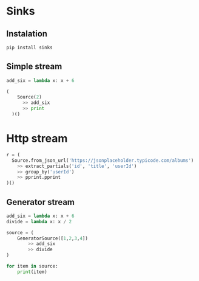 # Sinks

## Instalation

```sh
pip install sinks
```

## Simple stream

```python
add_six = lambda x: x + 6

(
    Source(2)
      >> add_six
      >> print
  )()
```

# Http stream

```python
r = (
  Source.from_json_url('https://jsonplaceholder.typicode.com/albums')
    >> extract_partials('id', 'title', 'userId')
    >> group_by('userId')
    >> pprint.pprint
)()
```

## Generator stream

```python
add_six = lambda x: x + 6
divide = lambda x: x / 2

source = (
    GeneratorSource([1,2,3,4])
        >> add_six
        >> divide
)

for item in source:
    print(item)
```
